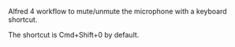 Alfred 4 workflow to mute/unmute the microphone with a keyboard shortcut.

The shortcut is Cmd+Shift+0 by default.

